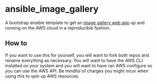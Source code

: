# ansible_image_gallery

A bootstrap ansible template to get an [image gallery web app](https://github.com/ghgoodreau/python-image-gallery) up and running on the AWS cloud in a reproducible fashion.

## How to

If you want to use this for yourself, you will want to fork both repos and rename everything as necessary. You will want to have the AWS CLI installed on your system and you will want to have ran AWS configure so you can use the AWS API. Be mindful of charges you might incur when using this to spin up AWS resources. 
